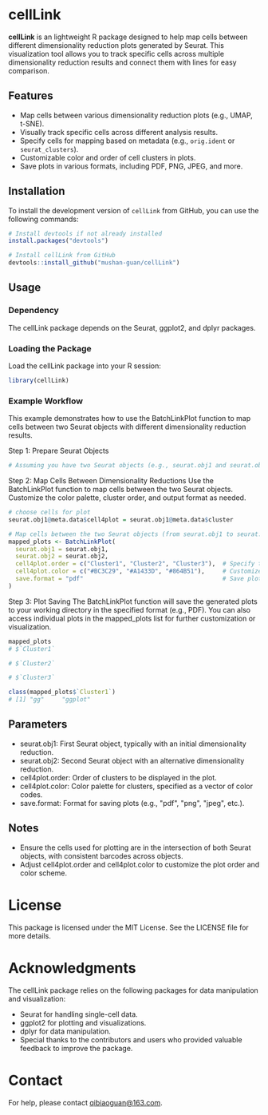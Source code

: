 # cellLink

**cellLink** is an lightweight R package designed to help map cells between different dimensionality reduction plots generated by Seurat. This visualization tool allows you to track specific cells across multiple dimensionality reduction results and connect them with lines for easy comparison.

## Features

- Map cells between various dimensionality reduction plots (e.g., UMAP, t-SNE).
- Visually track specific cells across different analysis results.
- Specify cells for mapping based on metadata (e.g., `orig.ident` or `seurat_clusters`).
- Customizable color and order of cell clusters in plots.
- Save plots in various formats, including PDF, PNG, JPEG, and more.

## Installation

To install the development version of `cellLink` from GitHub, you can use the following commands:

```r
# Install devtools if not already installed
install.packages("devtools")

# Install cellLink from GitHub
devtools::install_github("mushan-guan/cellLink")
```

## Usage
### Dependency
The cellLink package depends on the Seurat, ggplot2, and dplyr packages.
### Loading the Package
Load the cellLink package into your R session:
```r
library(cellLink)
```
### Example Workflow
This example demonstrates how to use the BatchLinkPlot function to map cells between two Seurat objects with different dimensionality reduction results.

Step 1: Prepare Seurat Objects
```r
# Assuming you have two Seurat objects (e.g., seurat.obj1 and seurat.obj2)
```
Step 2: Map Cells Between Dimensionality Reductions
Use the BatchLinkPlot function to map cells between the two Seurat objects. Customize the color palette, cluster order, and output format as needed.
```r
# choose cells for plot
seurat.obj1@meta.data$cell4plot = seurat.obj1@meta.data$cluster

# Map cells between the two Seurat objects (from seurat.obj1 to seurat.obj2)
mapped_plots <- BatchLinkPlot(
  seurat.obj1 = seurat.obj1,
  seurat.obj2 = seurat.obj2,
  cell4plot.order = c("Cluster1", "Cluster2", "Cluster3"),  # Specify the order of clusters
  cell4plot.color = c("#BC3C29", "#A1433D", "#864B51"),     # Customize cluster colors
  save.format = "pdf"                                       # Save plots as PDF files
)
```
Step 3: Plot Saving
The BatchLinkPlot function will save the generated plots to your working directory in the specified format (e.g., PDF). You can also access individual plots in the mapped_plots list for further customization or visualization.
```r
mapped_plots
# $`Cluster1`

# $`Cluster2`

# $`Cluster3`

class(mapped_plots$`Cluster1`)
# [1] "gg"     "ggplot"
```

## Parameters
 - seurat.obj1: First Seurat object, typically with an initial dimensionality reduction.
 - seurat.obj2: Second Seurat object with an alternative dimensionality reduction.
 - cell4plot.order: Order of clusters to be displayed in the plot.
 - cell4plot.color: Color palette for clusters, specified as a vector of color codes.
 - save.format: Format for saving plots (e.g., "pdf", "png", "jpeg", etc.).

## Notes
 - Ensure the cells used for plotting are in the intersection of both Seurat objects, with consistent barcodes across objects.
 - Adjust cell4plot.order and cell4plot.color to customize the plot order and color scheme.

# License
This package is licensed under the MIT License. See the LICENSE file for more details.

# Acknowledgments
The cellLink package relies on the following packages for data manipulation and visualization:

 - Seurat for handling single-cell data.
 - ggplot2 for plotting and visualizations.
 - dplyr for data manipulation.
 - Special thanks to the contributors and users who provided valuable feedback to improve the package.

# Contact
For help, please contact qibiaoguan@163.com.
